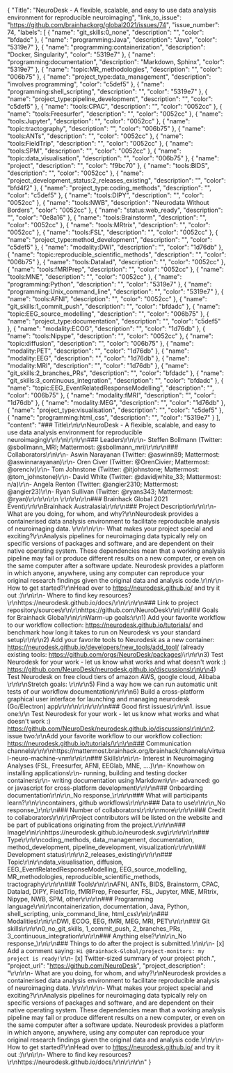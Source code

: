 {
  "Title": "NeuroDesk - A flexible, scalable, and easy to use data analysis environment for reproducible neuroimaging",
  "link_to_issue": "https://github.com/brainhackorg/global2021/issues/74",
  "issue_number": 74,
  "labels": [
    {
      "name": "git_skills:0_none",
      "description": "",
      "color": "bfdadc"
    },
    {
      "name": "programming:Java",
      "description": "Java",
      "color": "5319e7"
    },
    {
      "name": "programming:containerization",
      "description": "Docker, Singularity",
      "color": "5319e7"
    },
    {
      "name": "programming:documentation",
      "description": "Markdown, Sphinx",
      "color": "5319e7"
    },
    {
      "name": "topic:MR_methodologies",
      "description": "",
      "color": "006b75"
    },
    {
      "name": "project_type:data_management",
      "description": "involves programming",
      "color": "c5def5"
    },
    {
      "name": "programming:shell_scripting",
      "description": "",
      "color": "5319e7"
    },
    {
      "name": "project_type:pipeline_development",
      "description": "",
      "color": "c5def5"
    },
    {
      "name": "tools:CPAC",
      "description": "",
      "color": "0052cc"
    },
    {
      "name": "tools:Freesurfer",
      "description": "",
      "color": "0052cc"
    },
    {
      "name": "tools:Jupyter",
      "description": "",
      "color": "0052cc"
    },
    {
      "name": "topic:tractography",
      "description": "",
      "color": "006b75"
    },
    {
      "name": "tools:ANTs",
      "description": "",
      "color": "0052cc"
    },
    {
      "name": "tools:FieldTrip",
      "description": "",
      "color": "0052cc"
    },
    {
      "name": "tools:SPM",
      "description": "",
      "color": "0052cc"
    },
    {
      "name": "topic:data_visualisation",
      "description": "",
      "color": "006b75"
    },
    {
      "name": "project",
      "description": "",
      "color": "f9bc70"
    },
    {
      "name": "tools:BIDS",
      "description": "",
      "color": "0052cc"
    },
    {
      "name": "project_development_status:2_releases_existing",
      "description": "",
      "color": "bfd4f2"
    },
    {
      "name": "project_type:coding_methods",
      "description": "",
      "color": "c5def5"
    },
    {
      "name": "tools:DIPY",
      "description": "",
      "color": "0052cc"
    },
    {
      "name": "tools:NWB",
      "description": "Neurodata Without Borders",
      "color": "0052cc"
    },
    {
      "name": "status:web_ready",
      "description": "",
      "color": "0e8a16"
    },
    {
      "name": "tools:Brainstorm",
      "description": "",
      "color": "0052cc"
    },
    {
      "name": "tools:MRtrix",
      "description": "",
      "color": "0052cc"
    },
    {
      "name": "tools:FSL",
      "description": "",
      "color": "0052cc"
    },
    {
      "name": "project_type:method_development",
      "description": "",
      "color": "c5def5"
    },
    {
      "name": "modality:DWI",
      "description": "",
      "color": "1d76db"
    },
    {
      "name": "topic:reproducible_scientific_methods",
      "description": "",
      "color": "006b75"
    },
    {
      "name": "tools:Datalad",
      "description": "",
      "color": "0052cc"
    },
    {
      "name": "tools:fMRIPrep",
      "description": "",
      "color": "0052cc"
    },
    {
      "name": "tools:MNE",
      "description": "",
      "color": "0052cc"
    },
    {
      "name": "programming:Python",
      "description": "",
      "color": "5319e7"
    },
    {
      "name": "programming:Unix_command_line",
      "description": "",
      "color": "5319e7"
    },
    {
      "name": "tools:AFNI",
      "description": "",
      "color": "0052cc"
    },
    {
      "name": "git_skills:1_commit_push",
      "description": "",
      "color": "bfdadc"
    },
    {
      "name": "topic:EEG_source_modelling",
      "description": "",
      "color": "006b75"
    },
    {
      "name": "project_type:documentation",
      "description": "",
      "color": "c5def5"
    },
    {
      "name": "modality:ECOG",
      "description": "",
      "color": "1d76db"
    },
    {
      "name": "tools:Nipype",
      "description": "",
      "color": "0052cc"
    },
    {
      "name": "topic:diffusion",
      "description": "",
      "color": "006b75"
    },
    {
      "name": "modality:PET",
      "description": "",
      "color": "1d76db"
    },
    {
      "name": "modality:EEG",
      "description": "",
      "color": "1d76db"
    },
    {
      "name": "modality:MRI",
      "description": "",
      "color": "1d76db"
    },
    {
      "name": "git_skills:2_branches_PRs",
      "description": "",
      "color": "bfdadc"
    },
    {
      "name": "git_skills:3_continuous_integration",
      "description": "",
      "color": "bfdadc"
    },
    {
      "name": "topic:EEG_EventRelatedResponseModelling",
      "description": "",
      "color": "006b75"
    },
    {
      "name": "modality:fMRI",
      "description": "",
      "color": "1d76db"
    },
    {
      "name": "modality:MEG",
      "description": "",
      "color": "1d76db"
    },
    {
      "name": "project_type:visualisation",
      "description": "",
      "color": "c5def5"
    },
    {
      "name": "programming:html_css",
      "description": "",
      "color": "5319e7"
    }
  ],
  "content": "### Title\r\n\r\nNeuroDesk - A flexible, scalable, and easy to use data analysis environment for reproducible neuroimaging\r\n\r\n\r\n\r\n### Leaders\r\n\r\n- Steffen Bollmann (Twitter: @sbollmann_MRI; Mattermost: @sbollmann_mri)\r\n\r\n### Collaborators\r\n\r\n- Aswin Narayanan (Twitter: @aswinn89; Mattermost: @aswinnarayanan)\r\n- Oren Civer (Twitter: @OrenCivier; Mattermost: @orenciv)\r\n- Tom Johnstone (Twitter:  @itjohnstone; Mattermost: @tom_johnstone)\r\n- David White (Twitter: @davidjwhite_33; Mattermost: n/a)\r\n- Angela Renton (Twitter: @angier2310; Mattermost: @angier23)\r\n- Ryan Sullivan (Twitter: @ryans343; Mattermost: @ryan)\r\n\r\n\r\n \r\n\r\n\r\n### Brainhack Global 2021 Event\r\n\r\nBrainhack Australasia\r\n\r\n### Project Description\r\n\r\n- What are you doing, for whom, and why?\r\nNeurodesk provides a containerised data analysis environment to facilitate reproducible analysis of neuroimaging data. \r\n\r\n\r\n- What makes your project special and exciting?\r\nAnalysis pipelines for neuroimaging data typically rely on specific versions of packages and software, and are dependent on their native operating system. These dependencies mean that a working analysis pipeline may fail or produce different results on a new computer, or even on the same computer after a software update. Neurodesk provides a platform in which anyone, anywhere, using any computer can reproduce your original research findings given the original data and analysis code.\r\n\r\n- How to get started?\r\nHead over to https://neurodesk.github.io/ and try it out :)\r\n\r\n- Where to find key resources?\r\nhttps://neurodesk.github.io/docs/\r\n\r\n\r\n### Link to project repository/sources\r\n\r\nhttps://github.com/NeuroDesk\r\n\r\n### Goals for Brainhack Global\r\n\r\nWarm-up goals:\r\n1) Add your favorite workflow to our workflow collection: https://neurodesk.github.io/tutorials/ and benchmark how long it takes to run on Neurodesk vs your standard setup\r\n\r\n2) Add your favorite tools to Neurodesk as a new container: https://neurodesk.github.io/developers/new_tools/add_tool/ (already existing tools: https://github.com/orgs/NeuroDesk/packages)\r\n\r\n3) Test Neurodesk for your work - let us know what works and what doesn't work :) https://github.com/NeuroDesk/neurodesk.github.io/discussions\r\n\r\n4) Test Neurodesk on free cloud tiers of amazon AWS, google cloud, Alibaba \r\n\r\nStretch goals: \r\n\r\n5) Find a way how we can run automatic unit tests of our workflow documentation\r\n\r\n6) Build a cross-platform graphical user interface for launching and managing neurodesk (Go/Electron) app\r\n\r\n\r\n\r\n\r\n### Good first issues\r\n\r\n1. issue one:\r\n Test Neurodesk for your work - let us know what works and what doesn't work :) https://github.com/NeuroDesk/neurodesk.github.io/discussions\r\n\r\n2. issue two:\r\nAdd your favorite workflow to our workflow collection: https://neurodesk.github.io/tutorials/\r\n\r\n### Communication channels\r\n\r\nhttps://mattermost.brainhack.org/brainhack/channels/virtual-neuro-machine-vnm\r\n\r\n### Skills\r\n\r\n- Interest in Neuroimaging Analyses (FSL, Freesurfer, AFNI, EEGlab, MNE, ....)\r\n- Knowhow on installing applications\r\n- running, building and testing docker containers\r\n- writing documentation using Markdown\r\n- advanced: go or javascript for cross-platform development\r\n\r\n### Onboarding documentation\r\n\r\n_No response_\r\n\r\n### What will participants learn?\r\n\r\ncontainers, github workflows\r\n\r\n### Data to use\r\n\r\n_No response_\r\n\r\n### Number of collaborators\r\n\r\nmore\r\n\r\n### Credit to collaborators\r\n\r\nProject contributors will be listed on the website and be part of publications originating from the project.\r\n\r\n### Image\r\n\r\nhttps://neurodesk.github.io/neurodesk.svg\r\n\r\n\r\n### Type\r\n\r\ncoding_methods, data_management, documentation, method_development, pipeline_development, visualization\r\n\r\n### Development status\r\n\r\n2_releases_existing\r\n\r\n### Topic\r\n\r\ndata_visualisation, diffusion, EEG_EventRelatedResponseModelling, EEG_source_modelling, MR_methodologies, reproducible_scientific_methods, tractography\r\n\r\n### Tools\r\n\r\nAFNI, ANTs, BIDS, Brainstorm, CPAC, Datalad, DIPY, FieldTrip, fMRIPrep, Freesurfer, FSL, Jupyter, MNE, MRtrix, Nipype, NWB, SPM, other\r\n\r\n### Programming language\r\n\r\ncontainerization, documentation, Java, Python, shell_scripting, unix_command_line, html_css\r\n\r\n### Modalities\r\n\r\nDWI, ECOG, EEG, fMRI, MEG, MRI, PET\r\n\r\n### Git skills\r\n\r\n0_no_git_skills, 1_commit_push, 2_branches_PRs, 3_continuous_integration\r\n\r\n### Anything else?\r\n\r\n_No response_\r\n\r\n### Things to do after the project is submitted.\r\n\r\n- [x] Add a comment saying: `Hi @Brainhack-Global/project-monitors: my project is ready!`\r\n- [x] Twitter-sized summary of your project pitch.",
  "project_url": "https://github.com/NeuroDesk",
  "project_description": "\r\n\r\n- What are you doing, for whom, and why?\r\nNeurodesk provides a containerised data analysis environment to facilitate reproducible analysis of neuroimaging data. \r\n\r\n\r\n- What makes your project special and exciting?\r\nAnalysis pipelines for neuroimaging data typically rely on specific versions of packages and software, and are dependent on their native operating system. These dependencies mean that a working analysis pipeline may fail or produce different results on a new computer, or even on the same computer after a software update. Neurodesk provides a platform in which anyone, anywhere, using any computer can reproduce your original research findings given the original data and analysis code.\r\n\r\n- How to get started?\r\nHead over to https://neurodesk.github.io/ and try it out :)\r\n\r\n- Where to find key resources?\r\nhttps://neurodesk.github.io/docs/\r\n\r\n\r\n"
}
